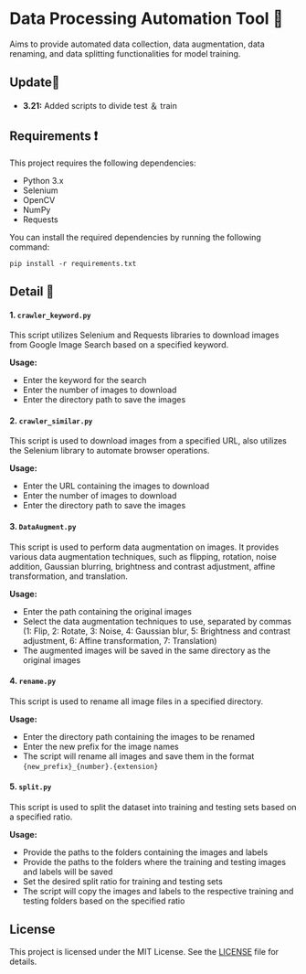 # Data Processing Automation Tool 🤖

Aims to provide automated data collection, data augmentation, data renaming, and data splitting functionalities for model training.

## Update🤗
- **3.21:** Added scripts to divide test ＆ train

## Requirements ❗

This project requires the following dependencies:

- Python 3.x
- Selenium
- OpenCV
- NumPy
- Requests

You can install the required dependencies by running the following command:

```
pip install -r requirements.txt
```

## Detail 🧐

#### 1. `crawler_keyword.py`

This script utilizes Selenium and Requests libraries to download images from Google Image Search based on a specified keyword.

**Usage:**

- Enter the keyword for the search
- Enter the number of images to download
- Enter the directory path to save the images

#### 2. `crawler_similar.py`

This script is used to download images from a specified URL, also utilizes the Selenium library to automate browser operations.

**Usage:**

- Enter the URL containing the images to download
- Enter the number of images to download
- Enter the directory path to save the images

#### 3. `DataAugment.py`

This script is used to perform data augmentation on images. It provides various data augmentation techniques, such as flipping, rotation, noise addition, Gaussian blurring, brightness and contrast adjustment, affine transformation, and translation.

**Usage:**

- Enter the path containing the original images
- Select the data augmentation techniques to use, separated by commas (1: Flip, 2: Rotate, 3: Noise, 4: Gaussian blur, 5: Brightness and contrast adjustment, 6: Affine transformation, 7: Translation)
- The augmented images will be saved in the same directory as the original images

#### 4. `rename.py`

This script is used to rename all image files in a specified directory.

**Usage:**

- Enter the directory path containing the images to be renamed
- Enter the new prefix for the image names
- The script will rename all images and save them in the format `{new_prefix}_{number}.{extension}`

#### 5. `split.py`

This script is used to split the dataset into training and testing sets based on a specified ratio.

**Usage:**

- Provide the paths to the folders containing the images and labels
- Provide the paths to the folders where the training and testing images and labels will be saved
- Set the desired split ratio for training and testing sets
- The script will copy the images and labels to the respective training and testing folders based on the specified ratio

## License

This project is licensed under the MIT License. See the [LICENSE](LICENSE) file for details.
